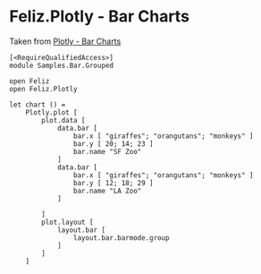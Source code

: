 ﻿# Feliz.Plotly - Bar Charts

Taken from [Plotly - Bar Charts](https://plot.ly/javascript/bar-charts/)

```fsharp:plotly-chart-bar-grouped
[<RequireQualifiedAccess>]
module Samples.Bar.Grouped

open Feliz
open Feliz.Plotly

let chart () =
    Plotly.plot [
        plot.data [
            data.bar [
                bar.x [ "giraffes"; "orangutans"; "monkeys" ]
                bar.y [ 20; 14; 23 ]
                bar.name "SF Zoo"
            ]
            data.bar [
                bar.x [ "giraffes"; "orangutans"; "monkeys" ]
                bar.y [ 12; 18; 29 ]
                bar.name "LA Zoo"
            ]
            
        ]
        plot.layout [
            layout.bar [
                layout.bar.barmode.group
            ]
        ]
    ]
```